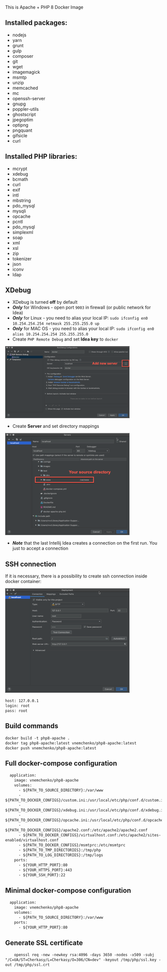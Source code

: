 This is Apache + PHP 8 Docker Image

## Installed packages:

- nodejs
- yarn
- grunt
- gulp
- composer
- git
- wget
- imagemagick
- msmtp
- unzip
- memcached
- mc
- openssh-server
- gnupg
- poppler-utils
- ghostscript
- jpegoptim
- optipng
- pngquant
- gifsicle
- curl

## Installed PHP libraries:

- mcrypt
- xdebug
- bcmath
- curl
- exif
- intl
- mbstring
- pdo_mysql
- mysqli
- opcache
- pcntl
- pdo_mysql
- simplexml
- soap
- xml
- xsl
- zip
- tokenizer
- json
- iconv
- ldap

## XDebug

- XDebug is turned **off** by default
- **_Only_** for Windows - open port `9003` in firewall (or public network for Idea)
- **_Only_** for Linux - you need to alias your local IP: `sudo ifconfig en0 10.254.254.254 netmask 255.255.255.0 up`
- **_Only_** for MAC OS - you need to alias your local IP: `sudo ifconfig en0 alias 10.254.254.254 255.255.255.0`
- Create `PHP Remote Debug` and set **Idea key** to `docker`

<img src="./images/adding_remote_debug.png" width="400" />

- Create **Server** and set directory mappings

<img src="./images/creating_server.png" width="400" />

- **_Note_** that the last Intellij Idea creates a connection on the first run. You just to accept a connection

## SSH connection

If it is necessary, there is a possibility to create ssh connection inside docker container:

<img src="./images/ssh_connection.png" width="400" />

    host: 127.0.0.1
    login: root
    pass: root

## Build commands

    docker build -t php8-apache .
    docker tag php8-apache:latest vnemchenko/php8-apache:latest
    docker push vnemchenko/php8-apache:latest

## Full docker-compose configuration

      application:
        image: vnemchenko/php8-apache
        volumes:
          - ${PATH_TO_SOURCE_DIRECTORY}:/var/www
          - ${PATH_TO_DOCKER_CONFIGS}/custom.ini:/usr/local/etc/php/conf.d/custom.ini
          - ${PATH_TO_DOCKER_CONFIGS}/xdebug.ini:/usr/local/etc/php/conf.d/xdebug.ini
          - ${PATH_TO_DOCKER_CONFIGS}/opcache.ini:/usr/local/etc/php/conf.d/opcache.ini
          - ${PATH_TO_DOCKER_CONFIGS}/apache2.conf:/etc/apache2/apache2.conf
          - ${PATH_TO_DOCKER_CONFIGS}/virtualhost.conf:/etc/apache2/sites-enabled/virtualhost.conf
          - ${PATH_TO_DOCKER_CONFIGS}/msmtprc:/etc/msmtprc
          - ${PATH_TO_TMP_DIRECTORIES}:/tmp/php
          - ${PATH_TO_LOG_DIRECTORIES}:/tmp/logs
        ports:
          - ${YOUR_HTTP_PORT}:80
          - ${YOUR_HTTPS_PORT}:443
          - ${YOUR_SSH_PORT}:22
          
## Minimal docker-compose configuration

      application:
        image: vnemchenko/php8-apache
        volumes:
          - ${PATH_TO_SOURCE_DIRECTORY}:/var/www
        ports:
          - ${YOUR_HTTP_PORT}:80

## Generate SSL certificate
        openssl req -new -newkey rsa:4096 -days 3650 -nodes -x509 -subj "/C=UA/ST=Cherkasy/L=Cherkasy/O=306/CN=dev" -keyout /tmp/php/ssl.key -out /tmp/php/ssl.crt
